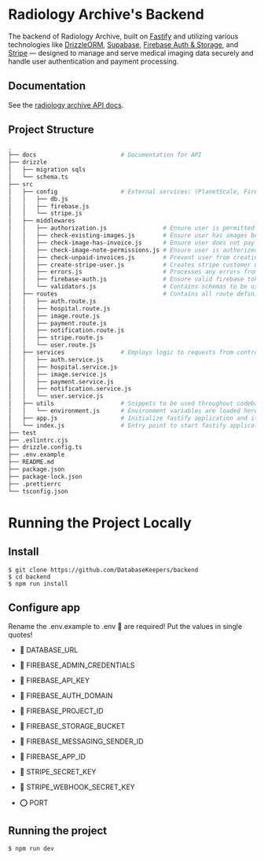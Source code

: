 # Radiology Archive's Backend

The backend of Radiology Archive, built on [Fastify](https://fastify.dev/) and utilizing various technologies like [DrizzleORM](https://orm.drizzle.team/), [Supabase](https://supabase.com/), [Firebase Auth & Storage](https://firebase.google.com/), and [Stripe](https://stripe.com/docs/development) — designed to manage and serve medical imaging data securely and handle user authentication and payment processing.

## Documentation

See the [radiology archive API docs](https://databasekeepers.github.io/backend/).

## Project Structure

```bash
.
├── docs                        # Documentation for API
├── drizzle
│   ├── migration sqls
│   └── schema.ts
├── src
│   ├── config                  # External services: (PlanetScale, Firebase, Stripe)
│   │   ├── db.js
│   │   ├── firebase.js
│   │   └── stripe.js
│   ├── middlewares
│   │   ├── authorization.js                # Ensure user is permitted to access an endpoint
│   │   ├── check-existing-images.js        # Ensure user has images before proceeding to transaction process
│   │   ├── check-image-has-invoice.js      # Ensure user does not pay for an image more than once for the same radiologist
│   │   ├── check-image-note-permissions.js # Ensure user is authorized having a patient relation with the patient's image
│   │   ├── check-unpaid-invoices.js        # Prevent user from creating multiple invoices before paying previous ones
│   │   ├── create-stripe-user.js           # Creates stripe customer upon given user
│   │   ├── errors.js                       # Processes any errors from the route's schema
│   │   ├── firebase-auth.js                # Ensure valid firebase token in request header
│   │   └── validators.js                   # Contains schemas to be used in fastify routes
│   ├── routes                              # Contains all route definitions
│   │   ├── auth.route.js
│   │   ├── hospital.route.js
│   │   ├── image.route.js
│   │   ├── payment.route.js
│   │   ├── notification.route.js
│   │   ├── stripe.route.js
│   │   └── user.route.js
│   ├── services                # Employs logic to requests from controller
│   │   ├── auth.service.js
│   │   ├── hospital.service.js
│   │   ├── image.service.js
│   │   ├── payment.service.js
│   │   ├── notification.service.js
│   │   └── user.service.js
│   ├── utils                   # Snippets to be used throughout codebase
│   │   └── environment.js      # Environment variables are loaded here and exported
│   ├── app.js                  # Initialize fastify application and its dependencies
│   └── index.js                # Entry point to start fastify application
├── test
├── .eslintrc.cjs
├── drizzle.config.ts
├── .env.example
├── README.md
├── package.json
├── package-lock.json
├── .prettierrc
└── tsconfig.json

```

# Running the Project Locally

## Install

    $ git clone https://github.com/DatabaseKeepers/backend
    $ cd backend
    $ npm run install

## Configure app

Rename the .env.example to .env
🔴 are required! Put the values in single quotes!

- 🔴 DATABASE_URL
- 🔴 FIREBASE_ADMIN_CREDENTIALS
- 🔴 FIREBASE_API_KEY
- 🔴 FIREBASE_AUTH_DOMAIN
- 🔴 FIREBASE_PROJECT_ID
- 🔴 FIREBASE_STORAGE_BUCKET
- 🔴 FIREBASE_MESSAGING_SENDER_ID
- 🔴 FIREBASE_APP_ID

- 🔴 STRIPE_SECRET_KEY
- 🔴 STRIPE_WEBHOOK_SECRET_KEY

- ⭕ PORT

## Running the project

    $ npm run dev

